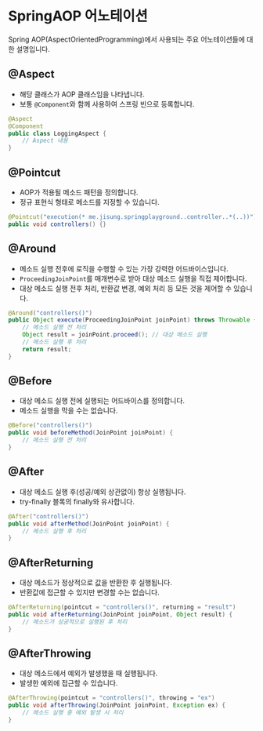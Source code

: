 # SpringAOP 어노테이션

Spring AOP(AspectOrientedProgramming)에서 사용되는 주요 어노테이션들에 대한 설명입니다.

## @Aspect
- 해당 클래스가 AOP 클래스임을 나타냅니다.
- 보통 `@Component`와 함께 사용하여 스프링 빈으로 등록합니다.

```java
@Aspect
@Component
public class LoggingAspect {
    // Aspect 내용
}
```

## @Pointcut
- AOP가 적용될 메소드 패턴을 정의합니다.
- 정규 표현식 형태로 메소드를 지정할 수 있습니다.

```java
@Pointcut("execution(* me.jisung.springplayground..controller..*(..))")
public void controllers() {}
```

## @Around
- 메소드 실행 전후에 로직을 수행할 수 있는 가장 강력한 어드바이스입니다.
- `ProceedingJoinPoint`를 매개변수로 받아 대상 메소드 실행을 직접 제어합니다.
- 대상 메소드 실행 전후 처리, 반환값 변경, 예외 처리 등 모든 것을 제어할 수 있습니다.

```java
@Around("controllers()")
public Object execute(ProceedingJoinPoint joinPoint) throws Throwable {
    // 메소드 실행 전 처리
    Object result = joinPoint.proceed(); // 대상 메소드 실행
    // 메소드 실행 후 처리
    return result;
}
```

## @Before
- 대상 메소드 실행 전에 실행되는 어드바이스를 정의합니다.
- 메소드 실행을 막을 수는 없습니다.

```java
@Before("controllers()")
public void beforeMethod(JoinPoint joinPoint) {
    // 메소드 실행 전 처리
}
```

## @After
- 대상 메소드 실행 후(성공/예외 상관없이) 항상 실행됩니다.
- try-finally 블록의 finally와 유사합니다.

```java
@After("controllers()")
public void afterMethod(JoinPoint joinPoint) {
    // 메소드 실행 후 처리
}
```

## @AfterReturning
- 대상 메소드가 정상적으로 값을 반환한 후 실행됩니다.
- 반환값에 접근할 수 있지만 변경할 수는 없습니다.

```java
@AfterReturning(pointcut = "controllers()", returning = "result")
public void afterReturning(JoinPoint joinPoint, Object result) {
    // 메소드가 성공적으로 실행된 후 처리
}
```

## @AfterThrowing
- 대상 메소드에서 예외가 발생했을 때 실행됩니다.
- 발생한 예외에 접근할 수 있습니다.

```java
@AfterThrowing(pointcut = "controllers()", throwing = "ex")
public void afterThrowing(JoinPoint joinPoint, Exception ex) {
    // 메소드 실행 중 예외 발생 시 처리
}
```
